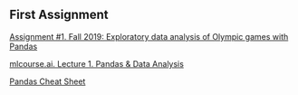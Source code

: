 ## First Assignment

[Assignment #1. Fall 2019: Exploratory data analysis of Olympic games with Pandas](https://nbviewer.jupyter.org/github/Yorko/mlcourse.ai/blob/master/jupyter_english/assignments_fall2019/assignment1_pandas_olympic.ipynb)

[mlcourse.ai. Lecture 1. Pandas & Data Analysis](https://youtu.be/fwWCw_cE5aI)

[Pandas Cheat Sheet](https://github.com/pandas-dev/pandas/blob/master/doc/cheatsheet/Pandas_Cheat_Sheet.pdf)
